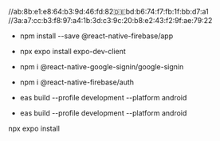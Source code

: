 //ab:8b:e1:e8:64:b3:9d:46:fd:82:de:bd:b6:74:f7:fb:1f:bb:d7:a1
//3a:a7:cc:b3:f8:97:a4:1b:3d:c3:9c:20:b8:e2:43:f2:9f:ae:79:22


<!--========== dependencies ==========-->

- npm install --save @react-native-firebase/app

- npx expo install expo-dev-client

- npm i @react-native-google-signin/google-signin

- npm i @react-native-firebase/auth

- eas build --profile development --platform android

<!-- for android -->
- eas build --profile development --platform android
<!-- for ios -->

npx expo install 